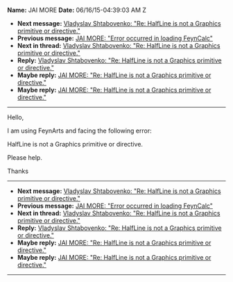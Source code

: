 **Name:** JAI MORE
**Date:** 06/16/15-04:39:03 AM Z

  - **Next message:** [Vladyslav Shtabovenko: "Re: HalfLine is not a
    Graphics primitive or directive."](0921.html)
  - **Previous message:** [JAI MORE: "Error occurred in loading
    FeynCalc"](0919.html)
  - **Next in thread:** [Vladyslav Shtabovenko: "Re: HalfLine is not a
    Graphics primitive or directive."](0921.html)
  - **Reply:** [Vladyslav Shtabovenko: "Re: HalfLine is not a Graphics
    primitive or directive."](0921.html)
  - **Maybe reply:** [JAI MORE: "Re: HalfLine is not a Graphics
    primitive or directive."](0922.html)
  - **Maybe reply:** [JAI MORE: "Re: HalfLine is not a Graphics
    primitive or directive."](0925.html)

-----

Hello,  

I am using FeynArts and facing the following error:  

HalfLine is not a Graphics primitive or directive.  

Please help.  

Thanks  

-----

  - **Next message:** [Vladyslav Shtabovenko: "Re: HalfLine is not a
    Graphics primitive or directive."](0921.html)
  - **Previous message:** [JAI MORE: "Error occurred in loading
    FeynCalc"](0919.html)
  - **Next in thread:** [Vladyslav Shtabovenko: "Re: HalfLine is not a
    Graphics primitive or directive."](0921.html)
  - **Reply:** [Vladyslav Shtabovenko: "Re: HalfLine is not a Graphics
    primitive or directive."](0921.html)
  - **Maybe reply:** [JAI MORE: "Re: HalfLine is not a Graphics
    primitive or directive."](0922.html)
  - **Maybe reply:** [JAI MORE: "Re: HalfLine is not a Graphics
    primitive or directive."](0925.html)

-----

